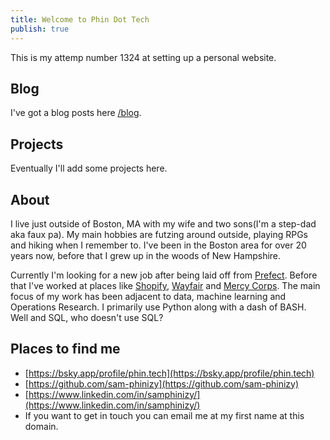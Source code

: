 ```yaml
---
title: Welcome to Phin Dot Tech
publish: true
---
```


This is my attemp number 1324 at setting up a personal website.

## Blog

I've got a blog posts here [/blog](/blog).

## Projects

Eventually I'll add some projects here.

## About

I live just outside of Boston, MA with my wife and two sons(I'm a step-dad aka faux pa). My main hobbies are futzing around outside, playing RPGs and hiking when I remember to. I've been in the Boston area for over 20 years now, before that I grew up in the woods of New Hampshire.

Currently I'm looking for a new job after being laid off from [Prefect](https://www.prefect.io).  Before that I've worked at places like [Shopify](https://www.shopify.com), [Wayfair](https://www.wayfair.com) and [Mercy Corps](https://www.mercycorps.org). The main focus of my work has been adjacent to data, machine learning and Operations Research. I primarily use Python along with a dash of BASH. Well and SQL, who doesn't use SQL?

## Places to find me
- [https://bsky.app/profile/phin.tech](https://bsky.app/profile/phin.tech)
- [https://github.com/sam-phinizy](https://github.com/sam-phinizy)
- [https://www.linkedin.com/in/samphinizy/](https://www.linkedin.com/in/samphinizy/)
- If you want to get in touch you can email me at my first name at this domain.
